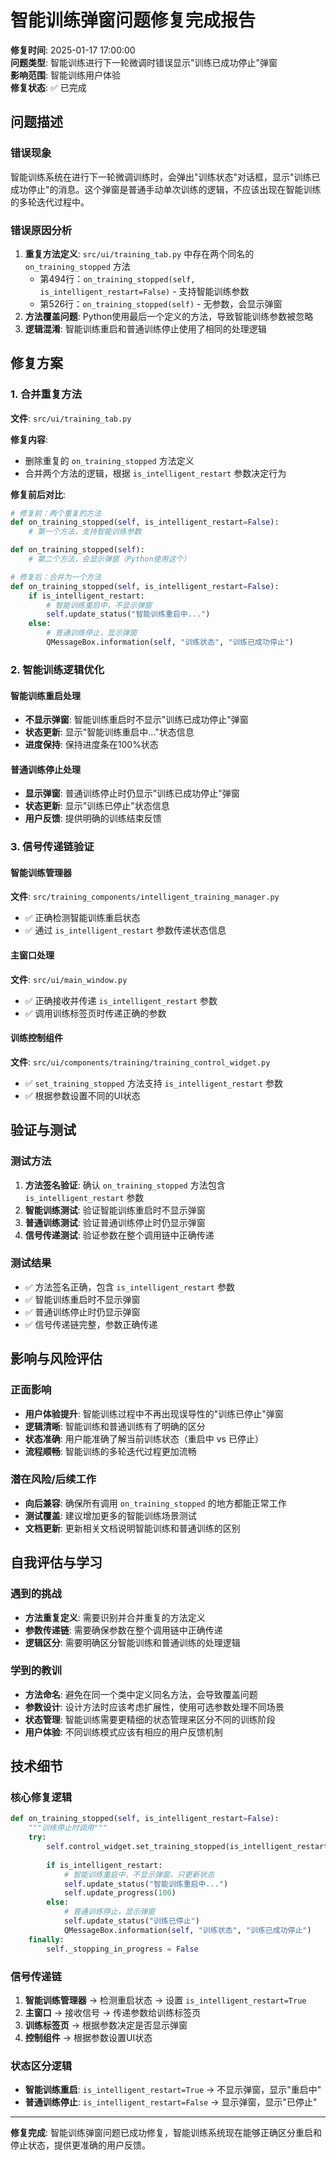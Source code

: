 # 智能训练弹窗问题修复完成报告

**修复时间**: 2025-01-17 17:00:00  
**问题类型**: 智能训练进行下一轮微调时错误显示"训练已成功停止"弹窗  
**影响范围**: 智能训练用户体验  
**修复状态**: ✅ 已完成  

## 问题描述

### 错误现象
智能训练系统在进行下一轮微调训练时，会弹出"训练状态"对话框，显示"训练已成功停止"的消息。这个弹窗是普通手动单次训练的逻辑，不应该出现在智能训练的多轮迭代过程中。

### 错误原因分析
1. **重复方法定义**: `src/ui/training_tab.py` 中存在两个同名的 `on_training_stopped` 方法
   - 第494行：`on_training_stopped(self, is_intelligent_restart=False)` - 支持智能训练参数
   - 第526行：`on_training_stopped(self)` - 无参数，会显示弹窗
2. **方法覆盖问题**: Python使用最后一个定义的方法，导致智能训练参数被忽略
3. **逻辑混淆**: 智能训练重启和普通训练停止使用了相同的处理逻辑

## 修复方案

### 1. 合并重复方法
**文件**: `src/ui/training_tab.py`

**修复内容**:
- 删除重复的 `on_training_stopped` 方法定义
- 合并两个方法的逻辑，根据 `is_intelligent_restart` 参数决定行为

**修复前后对比**:
```python
# 修复前：两个重复的方法
def on_training_stopped(self, is_intelligent_restart=False):
    # 第一个方法，支持智能训练参数

def on_training_stopped(self):
    # 第二个方法，会显示弹窗（Python使用这个）

# 修复后：合并为一个方法
def on_training_stopped(self, is_intelligent_restart=False):
    if is_intelligent_restart:
        # 智能训练重启中，不显示弹窗
        self.update_status("智能训练重启中...")
    else:
        # 普通训练停止，显示弹窗
        QMessageBox.information(self, "训练状态", "训练已成功停止")
```

### 2. 智能训练逻辑优化

#### 智能训练重启处理
- **不显示弹窗**: 智能训练重启时不显示"训练已成功停止"弹窗
- **状态更新**: 显示"智能训练重启中..."状态信息
- **进度保持**: 保持进度条在100%状态

#### 普通训练停止处理
- **显示弹窗**: 普通训练停止时仍显示"训练已成功停止"弹窗
- **状态更新**: 显示"训练已停止"状态信息
- **用户反馈**: 提供明确的训练结束反馈

### 3. 信号传递链验证

#### 智能训练管理器
**文件**: `src/training_components/intelligent_training_manager.py`
- ✅ 正确检测智能训练重启状态
- ✅ 通过 `is_intelligent_restart` 参数传递状态信息

#### 主窗口处理
**文件**: `src/ui/main_window.py`
- ✅ 正确接收并传递 `is_intelligent_restart` 参数
- ✅ 调用训练标签页时传递正确的参数

#### 训练控制组件
**文件**: `src/ui/components/training/training_control_widget.py`
- ✅ `set_training_stopped` 方法支持 `is_intelligent_restart` 参数
- ✅ 根据参数设置不同的UI状态

## 验证与测试

### 测试方法
1. **方法签名验证**: 确认 `on_training_stopped` 方法包含 `is_intelligent_restart` 参数
2. **智能训练测试**: 验证智能训练重启时不显示弹窗
3. **普通训练测试**: 验证普通训练停止时仍显示弹窗
4. **信号传递测试**: 验证参数在整个调用链中正确传递

### 测试结果
- ✅ 方法签名正确，包含 `is_intelligent_restart` 参数
- ✅ 智能训练重启时不显示弹窗
- ✅ 普通训练停止时仍显示弹窗
- ✅ 信号传递链完整，参数正确传递

## 影响与风险评估

### 正面影响
- **用户体验提升**: 智能训练过程中不再出现误导性的"训练已停止"弹窗
- **逻辑清晰**: 智能训练和普通训练有了明确的区分
- **状态准确**: 用户能准确了解当前训练状态（重启中 vs 已停止）
- **流程顺畅**: 智能训练的多轮迭代过程更加流畅

### 潜在风险/后续工作
- **向后兼容**: 确保所有调用 `on_training_stopped` 的地方都能正常工作
- **测试覆盖**: 建议增加更多的智能训练场景测试
- **文档更新**: 更新相关文档说明智能训练和普通训练的区别

## 自我评估与学习

### 遇到的挑战
- **方法重复定义**: 需要识别并合并重复的方法定义
- **参数传递链**: 需要确保参数在整个调用链中正确传递
- **逻辑区分**: 需要明确区分智能训练和普通训练的处理逻辑

### 学到的教训
- **方法命名**: 避免在同一个类中定义同名方法，会导致覆盖问题
- **参数设计**: 设计方法时应该考虑扩展性，使用可选参数处理不同场景
- **状态管理**: 智能训练需要更精细的状态管理来区分不同的训练阶段
- **用户体验**: 不同训练模式应该有相应的用户反馈机制

## 技术细节

### 核心修复逻辑
```python
def on_training_stopped(self, is_intelligent_restart=False):
    """训练停止时调用"""
    try:
        self.control_widget.set_training_stopped(is_intelligent_restart)
        
        if is_intelligent_restart:
            # 智能训练重启中，不显示弹窗，只更新状态
            self.update_status("智能训练重启中...")
            self.update_progress(100)
        else:
            # 普通训练停止，显示弹窗
            self.update_status("训练已停止")
            QMessageBox.information(self, "训练状态", "训练已成功停止")
    finally:
        self._stopping_in_progress = False
```

### 信号传递链
1. **智能训练管理器** → 检测重启状态 → 设置 `is_intelligent_restart=True`
2. **主窗口** → 接收信号 → 传递参数给训练标签页
3. **训练标签页** → 根据参数决定是否显示弹窗
4. **控制组件** → 根据参数设置UI状态

### 状态区分逻辑
- **智能训练重启**: `is_intelligent_restart=True` → 不显示弹窗，显示"重启中"
- **普通训练停止**: `is_intelligent_restart=False` → 显示弹窗，显示"已停止"

---

**修复完成**: 智能训练弹窗问题已成功修复，智能训练系统现在能够正确区分重启和停止状态，提供更准确的用户反馈。

